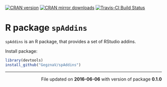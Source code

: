 <!-- README.md is generated from README.Rmd. Please edit that file -->
[![CRAN version](http://www.r-pkg.org/badges/version/spAddins)](http://cran.rstudio.com/web/packages/spAddins/index.html) [![CRAN mirror downloads](http://cranlogs.r-pkg.org/badges/spAddins)](http://cran.rstudio.com/web/packages/spAddins/index.html) [![Travis-CI Build Status](https://travis-ci.org/GegznaV/spAddins.png?branch=master)](https://travis-ci.org/GegznaV/spAddins)

R package `spAddins`
====================

`spAddins` is an R package, that provides a set of RStudio addins.

Install package:

``` r
library(devtools)
install_github("GegznaV/spAddins")
```

------------------------------------------------------------------------

<p align="right">
File updated on <b>2016-06-06</b> with version of package <b>0.1.0</b>
</p>
